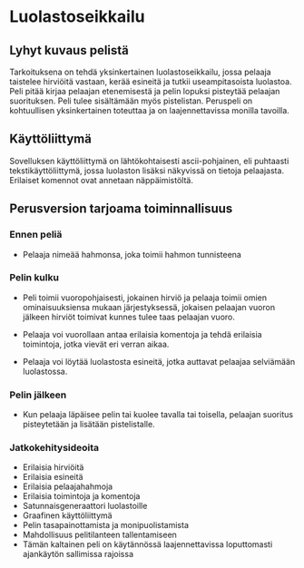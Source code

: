 # Luolastoseikkailu

## Lyhyt kuvaus pelistä

Tarkoituksena on tehdä yksinkertainen luolastoseikkailu, jossa pelaaja taistelee
hirviöitä vastaan, kerää esineitä ja tutkii useampitasoista luolastoa. Peli
pitää kirjaa pelaajan etenemisestä ja pelin lopuksi pisteytää pelaajan
suorituksen. Peli tulee sisältämään myös pistelistan. Peruspeli on
kohtuullisen yksinkertainen toteuttaa ja on laajennettavissa monilla tavoilla.

## Käyttöliittymä

Sovelluksen käyttöliittymä on lähtökohtaisesti ascii-pohjainen, eli puhtaasti
tekstikäyttöliittymä, jossa luolaston lisäksi näkyvissä on tietoja pelaajasta.
Erilaiset komennot ovat annetaan näppäimistöltä.

## Perusversion tarjoama toiminnallisuus

### Ennen peliä

* Pelaaja nimeää hahmonsa, joka toimii hahmon tunnisteena

### Pelin kulku

* Peli toimii vuoropohjaisesti, jokainen hirviö ja pelaaja toimii omien
  ominaisuuksiensa mukaan järjestyksessä, jokaisen pelaajan vuoron jälkeen
  hirviöt toimivat kunnes tulee taas pelaajan vuoro.

* Pelaaja voi vuorollaan antaa erilaisia komentoja ja tehdä erilaisia
  toimintoja, jotka vievät eri verran aikaa.

* Pelaaja voi löytää luolastosta esineitä, jotka auttavat pelaajaa selviämään
  luolastossa.

### Pelin jälkeen

* Kun pelaaja läpäisee pelin tai kuolee tavalla tai toisella, pelaajan suoritus
  pisteytetään ja lisätään pistelistalle.


### Jatkokehitysideoita

* Erilaisia hirviöitä
* Erilaisia esineitä
* Erilaisia pelaajahahmoja
* Erilaisia toimintoja ja komentoja
* Satunnaisgeneraattori luolastoille
* Graafinen käyttöliittymä
* Pelin tasapainottamista ja monipuolistamista
* Mahdollisuus pelitilanteen tallentamiseen
* Tämän kaltainen peli on käytännössä laajennettavissa loputtomasti ajankäytön
  sallimissa rajoissa 





